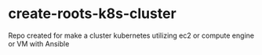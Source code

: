 # create-roots-k8s-cluster
Repo created for make a cluster kubernetes utilizing ec2 or compute engine or VM with Ansible
